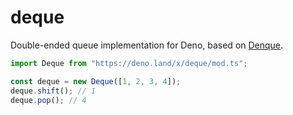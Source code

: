 # deque

Double-ended queue implementation for Deno, based on [Denque](https://github.com/invertase/denque).

```ts
import Deque from "https://deno.land/x/deque/mod.ts"; 

const deque = new Deque([1, 2, 3, 4]);
deque.shift(); // 1
deque.pop(); // 4
```